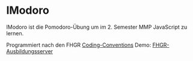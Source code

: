 # IModoro

IModoro ist die Pomodoro-Übung um im 2. Semester MMP JavaScript zu lernen.

Programmiert nach den FHGR [Coding-Conventions](https://github.com/MartinVollenweider/MMP-Coding-Conventions)
Demo: [FHGR-Ausbildungsserver](https://446808-1.web1.fh-htwchur.ch)